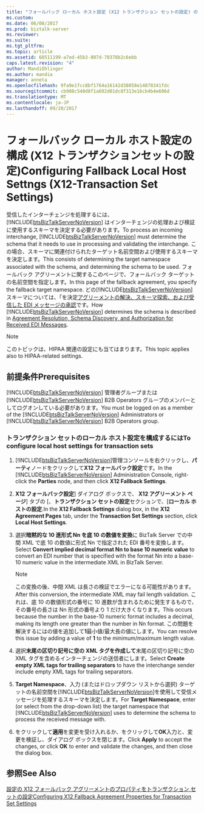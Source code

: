 ```yaml
---
title: "フォールバック ローカル ホスト設定 (X12 トランザクション セットの設定) の構成 |Microsoft ドキュメント"
ms.custom: 
ms.date: 06/08/2017
ms.prod: biztalk-server
ms.reviewer: 
ms.suite: 
ms.tgt_pltfrm: 
ms.topic: article
ms.assetid: 68511199-a7ed-45b3-807d-70378b2c6ebb
caps.latest.revision: "4"
author: MandiOhlinger
ms.author: mandia
manager: anneta
ms.openlocfilehash: 9fa9e1fcc8bf1764a16142d38058e14878341fdc
ms.sourcegitcommit: cb908c540d8f1a692d01dc8f313e16cb4b4e696d
ms.translationtype: MT
ms.contentlocale: ja-JP
ms.lasthandoff: 09/20/2017
---
```

# <a name="configuring-fallback-local-host-settngs-x12-transaction-set-settings"></a><span data-ttu-id="a8107-102">フォールバック ローカル ホスト設定の構成 (X12 トランザクションセットの設定)</span><span class="sxs-lookup"><span data-stu-id="a8107-102">Configuring Fallback Local Host Settngs (X12-Transaction Set Settings)</span></span>
<span data-ttu-id="a8107-103">受信したインターチェンジを処理するには、[!INCLUDE[btsBizTalkServerNoVersion](../includes/btsbiztalkservernoversion-md.md)] はインターチェンジの処理および検証に使用するスキーマを決定する必要があります。</span><span class="sxs-lookup"><span data-stu-id="a8107-103">To process an incoming interchange, [!INCLUDE[btsBizTalkServerNoVersion](../includes/btsbiztalkservernoversion-md.md)] must determine the schema that it needs to use in processing and validating the interchange.</span></span> <span data-ttu-id="a8107-104">この場合、スキーマに関連付けられたターゲット名前空間および使用するスキーマを決定します。</span><span class="sxs-lookup"><span data-stu-id="a8107-104">This consists of determining the target namespace associated with the schema, and determining the schema to be used.</span></span> <span data-ttu-id="a8107-105">フォールバック アグリーメントに関するこのページで、フォールバック ターゲットの名前空間を指定します。</span><span class="sxs-lookup"><span data-stu-id="a8107-105">In this page of the fallback agreement, you specify the fallback target namespace.</span></span> <span data-ttu-id="a8107-106">どの[!INCLUDE[btsBizTalkServerNoVersion](../includes/btsbiztalkservernoversion-md.md)]スキーマについては、「を決定[アグリーメントの解決、スキーマ探索、および受信した EDI メッセージの承認](../core/agreement-resolution-schema-discovery-and-authorization-for-received-edi.md)です。</span><span class="sxs-lookup"><span data-stu-id="a8107-106">How [!INCLUDE[btsBizTalkServerNoVersion](../includes/btsbiztalkservernoversion-md.md)] determines the schema is described in [Agreement Resolution, Schema Discovery, and Authorization for Received EDI Messages](../core/agreement-resolution-schema-discovery-and-authorization-for-received-edi.md).</span></span>  
  
> [!NOTE]
>  <span data-ttu-id="a8107-107">このトピックは、HIPAA 関連の設定にも当てはまります。</span><span class="sxs-lookup"><span data-stu-id="a8107-107">This topic applies also to HIPAA-related settings.</span></span>  
  
## <a name="prerequisites"></a><span data-ttu-id="a8107-108">前提条件</span><span class="sxs-lookup"><span data-stu-id="a8107-108">Prerequisites</span></span>  
 <span data-ttu-id="a8107-109">[!INCLUDE[btsBizTalkServerNoVersion](../includes/btsbiztalkservernoversion-md.md)] 管理者グループまたは [!INCLUDE[btsBizTalkServerNoVersion](../includes/btsbiztalkservernoversion-md.md)] B2B Operators グループのメンバーとしてログオンしている必要があります。</span><span class="sxs-lookup"><span data-stu-id="a8107-109">You must be logged on as a member of the [!INCLUDE[btsBizTalkServerNoVersion](../includes/btsbiztalkservernoversion-md.md)] Administrators or [!INCLUDE[btsBizTalkServerNoVersion](../includes/btsbiztalkservernoversion-md.md)] B2B Operators group.</span></span>  
  
### <a name="to-configure-local-host-settings-for-transaction-sets"></a><span data-ttu-id="a8107-110">トランザクション セットのローカル ホスト設定を構成するには</span><span class="sxs-lookup"><span data-stu-id="a8107-110">To configure local host settings for transaction sets</span></span>  
  
1.  <span data-ttu-id="a8107-111">[!INCLUDE[btsBizTalkServerNoVersion](../includes/btsbiztalkservernoversion-md.md)]管理コンソールを右クリックし、**パーティ**ノードをクリックして**X12 フォールバック設定**です。</span><span class="sxs-lookup"><span data-stu-id="a8107-111">In the [!INCLUDE[btsBizTalkServerNoVersion](../includes/btsbiztalkservernoversion-md.md)] Administration Console, right-click the **Parties** node, and then click **X12 Fallback Settings**.</span></span>  
  
2.  <span data-ttu-id="a8107-112">**X12 フォールバック設定**] ダイアログ ボックスで、 **X12 アグリーメント ページ**] タブの [、**トランザクション セットの設定**セクションで、[**ローカル ホストの設定**.</span><span class="sxs-lookup"><span data-stu-id="a8107-112">In the **X12 Fallback Settings** dialog box, in the **X12 Agreement Pages** tab, under the **Transaction Set Settings** section, click **Local Host Settings**.</span></span>  
  
3.  <span data-ttu-id="a8107-113">選択**暗黙的な 10 進形式 Nn を底 10 の数値を変換**に BizTalk Server での中間 XML で底 10 の数値に形式 Nn で指定された EDI 番号を変換します。</span><span class="sxs-lookup"><span data-stu-id="a8107-113">Select **Convert implied decimal format Nn to base 10 numeric value** to convert an EDI number that is specified with the format Nn into a base-10 numeric value in the intermediate XML in BizTalk Server.</span></span>  
  
    > [!NOTE]
    >  <span data-ttu-id="a8107-114">この変換の後、中間 XML は長さの検証でエラーになる可能性があります。</span><span class="sxs-lookup"><span data-stu-id="a8107-114">After this conversion, the intermediate XML may fail length validation.</span></span> <span data-ttu-id="a8107-115">これは、底 10 の数値形式の番号に 10 進数が含まれるために発生するもので、その番号の長さは Nn 形式の番号より 1 だけ大きくなります。</span><span class="sxs-lookup"><span data-stu-id="a8107-115">This occurs because the number in the base-10 numeric format includes a decimal, making its length one greater than the number in Nn format.</span></span> <span data-ttu-id="a8107-116">この問題を解決するにはの値を追加して**1**最小値/最大長の値にします。</span><span class="sxs-lookup"><span data-stu-id="a8107-116">You can resolve this issue by adding a value of **1** to the minimum/maximum length value.</span></span>  
  
4.  <span data-ttu-id="a8107-117">選択**末尾の区切り記号に空の XML タグを作成して**末尾の区切り記号に空の XML タグを含めるインターチェンジの送信者にします。</span><span class="sxs-lookup"><span data-stu-id="a8107-117">Select **Create empty XML tags for trailing separators** to have the interchange sender include empty XML tags for trailing separators.</span></span>  
  
5.  <span data-ttu-id="a8107-118">**Target Namespace**、入力 (またはドロップダウン リストから選択) ターゲットの名前空間を[!INCLUDE[btsBizTalkServerNoVersion](../includes/btsbiztalkservernoversion-md.md)]を使用して受信メッセージを処理するスキーマを決定します。</span><span class="sxs-lookup"><span data-stu-id="a8107-118">For **Target Namespace**, enter (or select from the drop-down list) the target namespace that [!INCLUDE[btsBizTalkServerNoVersion](../includes/btsbiztalkservernoversion-md.md)] uses to determine the schema to process the received message with.</span></span>  
  
6.  <span data-ttu-id="a8107-119">をクリックして**適用**を変更を受け入れるか、をクリックして**OK**入力と、変更を検証し、ダイアログ ボックスを閉じます。</span><span class="sxs-lookup"><span data-stu-id="a8107-119">Click **Apply** to accept the changes, or click **OK** to enter and validate the changes, and then close the dialog box.</span></span>  
  
## <a name="see-also"></a><span data-ttu-id="a8107-120">参照</span><span class="sxs-lookup"><span data-stu-id="a8107-120">See Also</span></span>  
 [<span data-ttu-id="a8107-121">設定の X12 フォールバック アグリーメントのプロパティをトランザクション セットの設定</span><span class="sxs-lookup"><span data-stu-id="a8107-121">Configuring X12 Fallback Agreement Properties for Transaction Set Settings</span></span>](../core/configuring-x12-fallback-agreement-properties-for-transaction-set-settings.md)